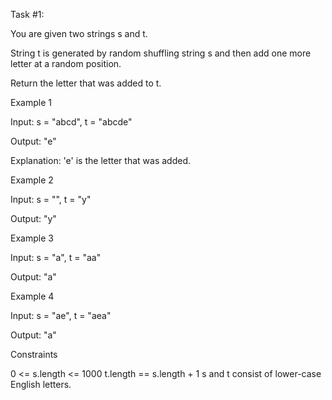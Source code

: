 
Task #1:

You are given two strings s and t.

String t is generated by random shuffling string s and then add one more letter at a random position.

Return the letter that was added to t.

Example 1

Input: s = "abcd", t = "abcde"

Output: "e"

Explanation: 'e' is the letter that was added.

Example 2

Input: s = "", t = "y"

Output: "y"

Example 3

Input: s = "a", t = "aa"

Output: "a"

Example 4

Input: s = "ae", t = "aea"

Output: "a"

Constraints

0 <= s.length <= 1000
t.length == s.length + 1
s and t consist of lower-case English letters.
